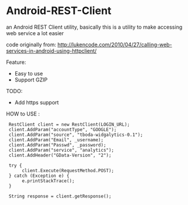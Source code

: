 Android-REST-Client
===================

an Android REST Client utility, basically this is a utility to make accessing web service a lot easier

code originally from: http://lukencode.com/2010/04/27/calling-web-services-in-android-using-httpclient/

Feature:
- Easy to use
- Support GZIP

TODO:
- Add https support

HOW to USE :
~~~
 RestClient client = new RestClient(LOGIN_URL);
 client.AddParam("accountType", "GOOGLE");
 client.AddParam("source", "tboda-widgalytics-0.1");
 client.AddParam("Email", _username);
 client.AddParam("Passwd", _password);
 client.AddParam("service", "analytics");
 client.AddHeader("GData-Version", "2");
  
 try {
      client.Execute(RequestMethod.POST);
 } catch (Exception e) {
      e.printStackTrace();
 }
  
 String response = client.getResponse();
~~~

